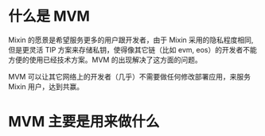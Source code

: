 # 什么是 MVM 

Mixin 的愿景是希望服务更多的用户跟开发者，由于 Mixin 采用的隐私程度相同, 但是更灵活 TIP 方案来存储私钥，使得像其它链（比如 evm, eos）的开发者不能方便的使用已经技术方案。MVM 的出现解决了这方面的问题。

MVM 可以让其它网络上的开发者（几乎）不需要做任何修改部署应用，来服务 Mixin 用户，达到共赢。

# MVM 主要是用来做什么
